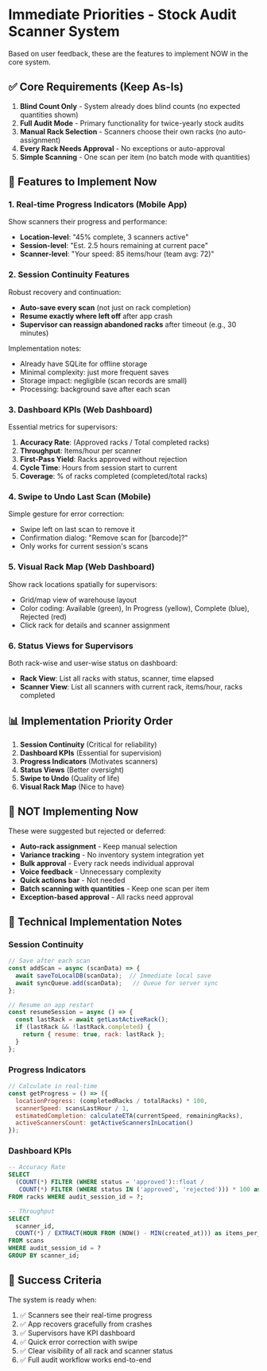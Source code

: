 # Immediate Priorities - Stock Audit Scanner System

Based on user feedback, these are the features to implement NOW in the core system.

## ✅ Core Requirements (Keep As-Is)

1. **Blind Count Only** - System already does blind counts (no expected quantities shown)
2. **Full Audit Mode** - Primary functionality for twice-yearly stock audits
3. **Manual Rack Selection** - Scanners choose their own racks (no auto-assignment)
4. **Every Rack Needs Approval** - No exceptions or auto-approval
5. **Simple Scanning** - One scan per item (no batch mode with quantities)

## 🎯 Features to Implement Now

### 1. Real-time Progress Indicators (Mobile App)
Show scanners their progress and performance:
- **Location-level**: "45% complete, 3 scanners active"
- **Session-level**: "Est. 2.5 hours remaining at current pace"
- **Scanner-level**: "Your speed: 85 items/hour (team avg: 72)"

### 2. Session Continuity Features
Robust recovery and continuation:
- **Auto-save every scan** (not just on rack completion)
- **Resume exactly where left off** after app crash
- **Supervisor can reassign abandoned racks** after timeout (e.g., 30 minutes)

Implementation notes:
- Already have SQLite for offline storage
- Minimal complexity: just more frequent saves
- Storage impact: negligible (scan records are small)
- Processing: background save after each scan

### 3. Dashboard KPIs (Web Dashboard)
Essential metrics for supervisors:
1. **Accuracy Rate**: (Approved racks / Total completed racks)
2. **Throughput**: Items/hour per scanner
3. **First-Pass Yield**: Racks approved without rejection
4. **Cycle Time**: Hours from session start to current
5. **Coverage**: % of racks completed (completed/total racks)

### 4. Swipe to Undo Last Scan (Mobile)
Simple gesture for error correction:
- Swipe left on last scan to remove it
- Confirmation dialog: "Remove scan for [barcode]?"
- Only works for current session's scans

### 5. Visual Rack Map (Web Dashboard)
Show rack locations spatially for supervisors:
- Grid/map view of warehouse layout
- Color coding: Available (green), In Progress (yellow), Complete (blue), Rejected (red)
- Click rack for details and scanner assignment

### 6. Status Views for Supervisors
Both rack-wise and user-wise status on dashboard:
- **Rack View**: List all racks with status, scanner, time elapsed
- **Scanner View**: List all scanners with current rack, items/hour, racks completed

## 📊 Implementation Priority Order

1. **Session Continuity** (Critical for reliability)
2. **Dashboard KPIs** (Essential for supervision)
3. **Progress Indicators** (Motivates scanners)
4. **Status Views** (Better oversight)
5. **Swipe to Undo** (Quality of life)
6. **Visual Rack Map** (Nice to have)

## 🚫 NOT Implementing Now

These were suggested but rejected or deferred:

- **Auto-rack assignment** - Keep manual selection
- **Variance tracking** - No inventory system integration yet
- **Bulk approval** - Every rack needs individual approval
- **Voice feedback** - Unnecessary complexity
- **Quick actions bar** - Not needed
- **Batch scanning with quantities** - Keep one scan per item
- **Exception-based approval** - All racks need approval

## 💾 Technical Implementation Notes

### Session Continuity
```javascript
// Save after each scan
const addScan = async (scanData) => {
  await saveToLocalDB(scanData);  // Immediate local save
  await syncQueue.add(scanData);   // Queue for server sync
};

// Resume on app restart
const resumeSession = async () => {
  const lastRack = await getLastActiveRack();
  if (lastRack && !lastRack.completed) {
    return { resume: true, rack: lastRack };
  }
};
```

### Progress Indicators
```javascript
// Calculate in real-time
const getProgress = () => ({
  locationProgress: (completedRacks / totalRacks) * 100,
  scannerSpeed: scansLastHour / 1,
  estimatedCompletion: calculateETA(currentSpeed, remainingRacks),
  activeScannersCount: getActiveScannersInLocation()
});
```

### Dashboard KPIs
```sql
-- Accuracy Rate
SELECT 
  (COUNT(*) FILTER (WHERE status = 'approved')::float / 
   COUNT(*) FILTER (WHERE status IN ('approved', 'rejected'))) * 100 as accuracy_rate
FROM racks WHERE audit_session_id = ?;

-- Throughput
SELECT 
  scanner_id,
  COUNT(*) / EXTRACT(HOUR FROM (NOW() - MIN(created_at))) as items_per_hour
FROM scans 
WHERE audit_session_id = ? 
GROUP BY scanner_id;
```

## 🎯 Success Criteria

The system is ready when:
1. ✅ Scanners see their real-time progress
2. ✅ App recovers gracefully from crashes
3. ✅ Supervisors have KPI dashboard
4. ✅ Quick error correction with swipe
5. ✅ Clear visibility of all rack and scanner status
6. ✅ Full audit workflow works end-to-end